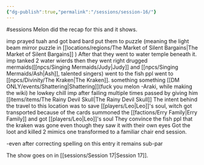 ```yaml
---
{"dg-publish":true,"permalink":"/sessions/session-16/"}
---
```


#sessions
Melon did the recap for this and it shows.

imp prayed tuah and got bard
bard put them to puzzle
(meaning the light beam mirror puzzle in [[locations/regions/The Market of Silent Bargains\|The Market of Silent Bargains]] )
After that they went to water temple beneath it.
imp tanked 2 water wierds then they went right drugged mermaids([[npcs/Singing Mermaids/Judy\|Judy]] and [[npcs/Singing Mermaids/Ash\|Ash]], talented singers) went to the fish ppl
went to [[npcs/Divinity/The Kraken\|The Kraken]].
something something [[DM ONLY/events/Shattering\|Shattering]](fuck you melon -Araki, while making the wiki)
he lowkey chill
imp after failing multiple times passed by giving him [[items/items/The Rainy Devil Skull\|The Rainy Devil Skull]]
The intent behind the travel to this location was to save [[players/Leo\|Leo]]'s soul, witch got transported because of the cards
summoned the [[factions/Erry Family\|Erry Family]] and got [[players/Leo\|Leo]]'s soul
They convince the fish ppl that the kraken was gone even though they saw it with their own eyes
Got the loot and killed 2 mimics one transformed to a familiar chair 
end session.

-even after correcting spelling on this entry it remains sub-par

The show goes on in [[sessions/Session 17\|Session 17]].